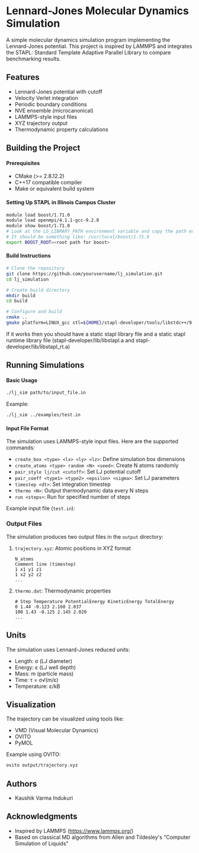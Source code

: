 # Lennard-Jones Molecular Dynamics Simulation

A simple molecular dynamics simulation program implementing the Lennard-Jones potential. This project is inspired by LAMMPS and integrates the STAPL: Standard Template Adaptive Parallel Library to compare benchmarking results.

## Features

- Lennard-Jones potential with cutoff
- Velocity Verlet integration
- Periodic boundary conditions
- NVE ensemble (microcanonical)
- LAMMPS-style input files
- XYZ trajectory output
- Thermodynamic property calculations

## Building the Project

#### Prerequisites

- CMake (>= 2.8.12.2)
- C++17 compatible compiler
- Make or equivalent build system

#### Setting Up STAPL in Illinois Campus Cluster

```bash
module load boost/1.71.0
module load openmpi/4.1.1-gcc-9.2.0
module show boost/1.71.0
# Look at the LD_LIBRARY_PATH environment variable and copy the path excluding the ‘lib’ directory
# It should be something like: /usr/local/boost/1.71.0
export BOOST_ROOT=<root path for boost>
```

#### Build Instructions

```bash
# Clone the repository
git clone https://github.com/yourusername/lj_simulation.git
cd lj_simulation

# Create build directory
mkdir build
cd build

# Configure and build
cmake ..
gmake platform=LINUX_gcc stl=${HOME}/stapl-developer/tools/libstdc++/9.2.0
```

If it works then you should have a static stapl library file and a static stapl runtime library file (stapl-developer/lib/libstapl.a and stapl-developer/lib/libstapl_rt.a)

## Running Simulations

#### Basic Usage

```bash
./lj_sim path/to/input_file.in
```

Example:

```bash
./lj_sim ../examples/test.in
```

#### Input File Format

The simulation uses LAMMPS-style input files. Here are the supported commands:

- `create_box <type> <lx> <ly> <lz>`: Define simulation box dimensions
- `create_atoms <type> random <N> <seed>`: Create N atoms randomly
- `pair_style lj/cut <cutoff>`: Set LJ potential cutoff
- `pair_coeff <type1> <type2> <epsilon> <sigma>`: Set LJ parameters
- `timestep <dt>`: Set integration timestep
- `thermo <N>`: Output thermodynamic data every N steps
- `run <steps>`: Run for specified number of steps

Example input file (`test.in`):

### Output Files

The simulation produces two output files in the `output` directory:

1. `trajectory.xyz`: Atomic positions in XYZ format

   ```
   N_atoms
   Comment line (timestep)
   1 x1 y1 z1
   1 x2 y2 z2
   ...
   ```

2. `thermo.dat`: Thermodynamic properties
   ```
   # Step Temperature PotentialEnergy KineticEnergy TotalEnergy
   0 1.44 -0.123 2.160 2.037
   100 1.43 -0.125 2.145 2.020
   ...
   ```

## Units

The simulation uses Lennard-Jones reduced units:

- Length: σ (LJ diameter)
- Energy: ε (LJ well depth)
- Mass: m (particle mass)
- Time: τ = σ√(m/ε)
- Temperature: ε/kB

## Visualization

The trajectory can be visualized using tools like:

- VMD (Visual Molecular Dynamics)
- OVITO
- PyMOL

Example using OVITO:

```bash
ovito output/trajectory.xyz
```

## Authors

- Kaushik Varma Indukuri

## Acknowledgments

- Inspired by LAMMPS (https://www.lammps.org/)
- Based on classical MD algorithms from Allen and Tildesley's "Computer Simulation of Liquids"
